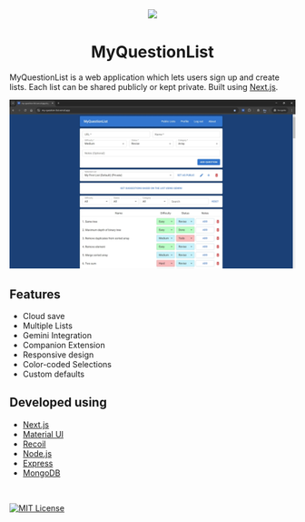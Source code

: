 <div align="center"><img src="/public/favicon.ico" /></div>
<h1 align="center">MyQuestionList</h1>

MyQuestionList is a web application which lets users sign up and create lists. Each list can be shared publicly or kept private. Built using [Next.js](https://nextjs.org/).

![img](/public/mql.webp)

## Features

<ul>
<li>Cloud save</li>
<li>Multiple Lists</li>
<li>Gemini Integration</li>
<li>Companion Extension</li>
<li>Responsive design</li>
<li>Color-coded Selections</li>
<li>Custom defaults</li>
</ul>

## Developed using

<ul>
<li><a href="https://nextjs.org/">Next.js</a></li>
<li><a href="https://mui.com/">Material UI</a></li>
<li><a href="https://recoiljs.org/">Recoil</a></li>
<li><a href="https://nodejs.org/en">Node.js</a></li>
<li><a href="https://expressjs.com/">Express</a></li>
<li><a href="https://www.mongodb.com/">MongoDB</a></li>
</ul>

<br />

[![MIT License](https://img.shields.io/badge/License-MIT-green.svg)](https://choosealicense.com/licenses/mit/)